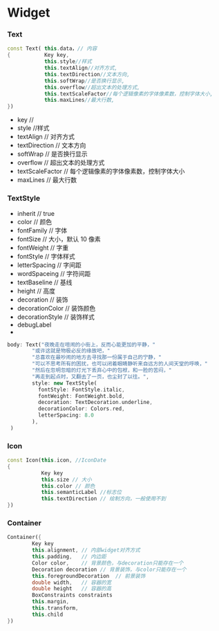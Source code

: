 # Widget

### Text

```dart
const Text( this.data，// 内容
{			Key key,
			this.style//样式
			this.textAlign//对齐方式,
			this.textDirection//文本方向,
			this.softWrap//是否换行显示,
			this.overflow//超出文本的处理方式,
			this.textScaleFactor//每个逻辑像素的字体像素数，控制字体大小,
			this.maxLines//最大行数,
})
```

-   key //
-   style //样式
-   textAlign // 对齐方式
-   textDirection // 文本方向
-   softWrap // 是否换行显示
-   overflow // 超出文本的处理方式
-   textScaleFactor // 每个逻辑像素的字体像素数，控制字体大小
-   maxLines // 最大行数

### TextStyle

-   inherit // true
-   color // 颜色
-   fontFamily // 字体
-   fontSize // 大小，默认 10 像素
-   fontWeight // 字重
-   fontStyle // 字体样式
-   letterSpacing // 字间距
-   wordSpaceing // 字符间距
-   textBaseline // 基线
-   height // 高度
-   decoration // 装饰
-   decorationColor // 装饰颜色
-   decorationStyle // 装饰样式
-   debugLabel
-

```dart
body: Text("夜晚走在喧闹的小街上，反而心能更加的平静，"
        "或许这就是物极必反的缘故吧，"
        "总喜欢在最吵闹的地方去寻找那一份属于自己的宁静，"
        "可以不思考所有的困扰，也可以闭着眼睛静听来自远方的人间天堂的呼唤，"
        "然后在忽明忽暗的灯光下丢弃心中的包袱，和一脸的苦闷，"
        "再走到起点时，又翻去了一页，也尘封了以往。",
        style: new TextStyle(
          fontStyle: FontStyle.italic,
          fontWeight: FontWeight.bold,
          decoration: TextDecoration.underline,
          decorationColor: Colors.red,
          letterSpacing: 8.0
        ),
 )
```

### Icon

```dart
const Icon(this.icon, //IconDate
{
    	   Key key
           this.size // 大小
           this.color // 颜色
           this.semanticLabel //标志位
           this.textDirection // 绘制方向，一般使用不到
})
```

### Container

```dart
Container({
    	Key key
        this.alignment, // 内部widget对齐方式
    	this.padding,	// 内边距
    	Color color, 	// 背景颜色，与decoration只能存在一个
    	Decoration decoration // 背景装饰，与color只能存在一个
        this.foregroundDecoration  // 前景装饰
        double width,	// 容器的宽
    	double height 	// 容器的高
        BoxConstraints constraints
        this.margin,
 		this.transform,
    	this.child
})
```
